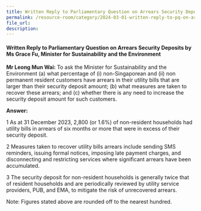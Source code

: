 ```yaml
---
title: Written Reply to Parliamentary Question on Arrears Security Deposits
permalink: /resource-room/category/2024-03-01-written-reply-to-pq-on-arrears-security-deposits/
file_url:
description:
---
```

 
#### Written Reply to Parliamentary Question on Arrears Security Deposits by Ms Grace Fu, Minister for Sustainability and the Environment

**Mr Leong Mun Wai:** To ask the Minister for Sustainability and the Environment (a) what percentage of (i) non-Singaporean and (ii) non permanent resident customers have arrears in their utility bills that are larger than their security deposit amount; (b) what measures are taken to recover these arrears; and (c) whether there is any need to increase the security deposit amount for such customers. 

**Answer:**

1  As at 31 December 2023, 2,800 (or 1.6%) of non-resident households had utility bills in arrears of six months or more that were in excess of their security deposit.   

2  Measures taken to recover utility bills arrears include sending SMS reminders, issuing formal notices, imposing late payment charges, and disconnecting and restricting services where significant arrears have been accumulated.  

3  The security deposit for non-resident households is generally twice that of resident households and are periodically reviewed by utility service providers, PUB, and EMA, to mitigate the risk of unrecovered arrears.  

Note: Figures stated above are rounded off to the nearest hundred. 
